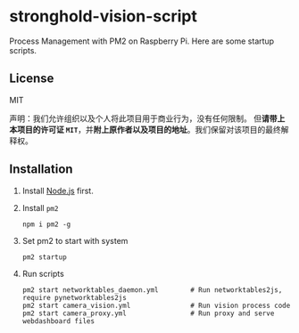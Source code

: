 # stronghold-vision-script

Process Management with PM2 on Raspberry Pi. Here are some startup scripts.

## License

MIT

声明：我们允许组织以及个人将此项目用于商业行为，没有任何限制。
但**请带上本项目的许可证 `MIT`**，并**附上原作者以及项目的地址**。我们保留对该项目的最终解释权。

## Installation

1.  Install [Node.js](https://nodejs.org) first.

2.  Install `pm2`    

    ```
    npm i pm2 -g
    ```
3.  Set pm2 to start with system    

    ```
    pm2 startup
    ```
4.  Run scripts    

    ```
    pm2 start networktables_daemon.yml        # Run networktables2js, require pynetworktables2js
    pm2 start camera_vision.yml               # Run vision process code
    pm2 start camera_proxy.yml                # Run proxy and serve webdashboard files
    ```
